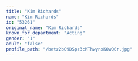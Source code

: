 ```yaml
---
title: "Kim Richards"
name: "Kim Richards"
id: "53261"
original_name: "Kim Richards"
known_for_department: "Acting"
gender: "1"
adult: "false"
profile_path: "/betz2bO9DSpz3cMThwynxKOwQ0r.jpg"
---
```

